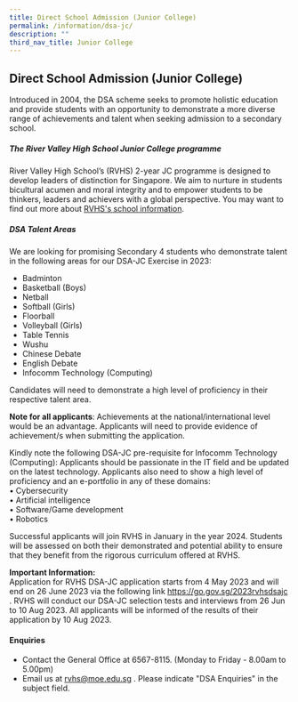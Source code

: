```yaml
---
title: Direct School Admission (Junior College)
permalink: /information/dsa-jc/
description: ""
third_nav_title: Junior College
---
```

## Direct School Admission (Junior College)

Introduced in 2004, the DSA scheme seeks to promote holistic education and provide students with an opportunity to demonstrate a more diverse range of achievements and talent when seeking admission to a secondary school.  

##### The River Valley High School Junior College programme&nbsp;

River Valley High School’s (RVHS) 2-year JC programme is designed to develop leaders of distinction for Singapore. We aim to nurture in students bicultural acumen and moral integrity and to empower students to be thinkers, leaders and achievers with a global perspective. You may want to find out more about&nbsp;[RVHS's school information](/about-rv/awcei/).

##### DSA Talent Areas

We are looking for promising Secondary 4 students who demonstrate talent in the following areas for our DSA-JC Exercise in 2023:&nbsp;  

*   Badminton
*   Basketball (Boys)
*   Netball
*   Softball (Girls)
*   Floorball
*   Volleyball (Girls)
*   Table Tennis
*   Wushu
*   Chinese Debate
*   English Debate
*   Infocomm Technology (Computing)

Candidates will need to demonstrate a high level of proficiency in their respective talent area.

**Note for all applicants**: Achievements at the national/international level would be an advantage. Applicants will need to provide evidence of achievement/s when submitting the application.

Kindly note the following DSA-JC pre-requisite for Infocomm Technology (Computing): Applicants should be passionate in the IT field and be updated on the latest technology. Applicants also need to show a high level of proficiency and an e-portfolio in any of these domains:
<br>•  Cybersecurity
<br>•  Artificial intelligence
<br>•  Software/Game development
<br>•  Robotics

Successful applicants will join RVHS in January in the year 2024. Students will be assessed on both their demonstrated and potential ability to ensure that they benefit from the rigorous curriculum offered at RVHS.

**Important Information:**<br>
Application for RVHS DSA-JC application starts from 4 May 2023 and will end on 26 June 2023 via the following link https://go.gov.sg/2023rvhsdsajc . RVHS will conduct our DSA-JC selection tests and interviews from 26 Jun to 10 Aug 2023. All applicants will be informed of the results of their application by 10 Aug 2023.

#### Enquiries

*   Contact the General Office at 6567-8115. (Monday to Friday - 8.00am to 5.00pm)
*   Email us at&nbsp;[rvhs@moe.edu.sg](mailto:rvhs@moe.edu.sg)&nbsp;. Please indicate "DSA Enquiries" in the subject field.